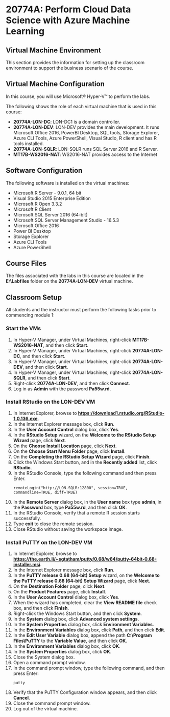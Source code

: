 # 20774A: Perform Cloud Data Science with Azure Machine Learning

## Virtual Machine Environment

This section provides the information for setting up the classroom environment to support the business scenario of the course.

## Virtual Machine Configuration

In this course, you will use Microsoft® Hyper-V™ to perform the labs.

The following shows the role of each virtual machine that is used in this course:
-  **20774A-LON-DC**: LON-DC1 is a domain controller.
-  **20774A-LON-DEV**: LON-DEV provides the main development. It runs Microsoft Office 2016, PowerBI Desktop, SQL tools, Storage Explorer, Azure CLI Tools, Azure PowerShell, Visual Studio, R client and has R tools installed.
-  **20774A-LON-SQLR**: LON-SQLR runs SQL Server 2016 and R Server. 
-  **MT17B-WS2016-NAT**: WS2016-NAT provides access to the Internet

## Software Configuration

The following software is installed on the virtual machines:
-  Microsoft R Server  - 9.0.1, 64 bit
-  Visual Studio 2015 Enterprise Edition
-  Microsoft R Open 3.3.2
-  Microsoft R Client
-  Microsoft SQL Server 2016 (64-bit)
-  Microsoft SQL Server Management Studio - 16.5.3
-  Microsoft Office 2016
-  Power BI Desktop
-  Storage Explorer
-  Azure CLI Tools
-  Azure PowerShell

## Course Files

The files associated with the labs in this course are located in the **E:\Labfiles** folder on the **20774A-LON-DEV** virtual machine.

## Classroom Setup

All students and the instructor must perform the following tasks prior to commencing module 1:

### Start the VMs

1.  In Hyper-V Manager, under Virtual Machines, right-click **MT17B-WS2016-NAT**, and then click **Start**.
2.  In Hyper-V Manager, under Virtual Machines, right-click **20774A-LON-DC**, and then click **Start**.
3.  In Hyper-V Manager, under Virtual Machines, right-click **20774A-LON-DEV**, and then click **Start**.
4.  In Hyper-V Manager, under Virtual Machines, right-click **20774A-LON-SQLR**, and then click **Start**.
5.  Right-click **20774A-LON-DEV**, and then click **Connect**.
6.  Log in as **Admin** with the password **Pa55w.rd**.

### Install RStudio on the LON-DEV VM

1.  In Internet Explorer, browse to **https://download1.rstudio.org/RStudio-1.0.136.exe**.
2.  In the Internet Explorer message box, click **Run**.
3.  In the **User Account Control** dialog box, click **Yes**.
4.  In the **RStudio Setup** wizard, on the **Welcome to the RStudio Setup Wizard** page, click **Next**.
5.  On the **Choose Install Location** page, click **Next**.
6.  On the **Choose Start Menu Folder** page, click **Install**.
7.  On the **Completing the RStudio Setup Wizard** page, click **Finish**.
8.  Click the Windows Start button, and in the **Recently added** list, click **RStudio**.
9.  In the RStudio Console, type the following command and then press Enter.
    ````
    remoteLogin("http://LON-SQLR:12800", session=TRUE, commandline=TRUE, diff=TRUE)
    ````
10. In the **Remote Server** dialog box, in the **User name** box type **admin**, in the **Password** box, type **Pa55w.rd**, and then click **OK**.
11. In the RStudio Console, verify that a remote R session starts successfully.
12. Type **exit** to close the remote session.
13. Close RStudio without saving the workspace image. 

### Install PuTTY on the LON-DEV VM

1.  In Internet Explorer, browse to **https://the.earth.li/~sgtatham/putty/0.68/w64/putty-64bit-0.68-installer.msi**.
2.  In the Internet Explorer message box, click **Run**.
3.  In the **PuTTY release 0.68 (64-bit) Setup** wizard, on the **Welcome to the PuTTY release 0.68 (64-bit) Setup Wizard** page, click **Next**.
4.  On the **Destination Folder** page, click **Next**.
5.  On the **Product Features** page, click **Install**.
6.  In the **User Account Control** dialog box, click **Yes**.
7.  When the wizard has completed, clear the **View README file** check box, and then click **Finish**.
8.  Right-click the Windows Start button, and then click **System**.
9.  In the **System** dialog box, click **Advanced system settings**.
10. In the **System Properties** dialog box, click **Environment Variables**.
11. In the **Environment Variables** dialog box, click **Path**, and then click **Edit**.
12. In the **Edit User Variable** dialog box, append the path **C:\Program Files\PuTTY** to the **Variable Value**, and then click **OK**.
13. In the **Environment Variables** dialog box, click **OK**.
14. In the **System Properties** dialog box, click **OK**.
15. Close the System dialog box.
16. Open a command prompt window.
17. In the command prompt window, type the following command, and then press Enter:
    ````
    putty
    ````
18. Verify that the PuTTY Configuration window appears, and then click **Cancel**.
19. Close the command prompt window.
20. Log out of the virtual machine.
